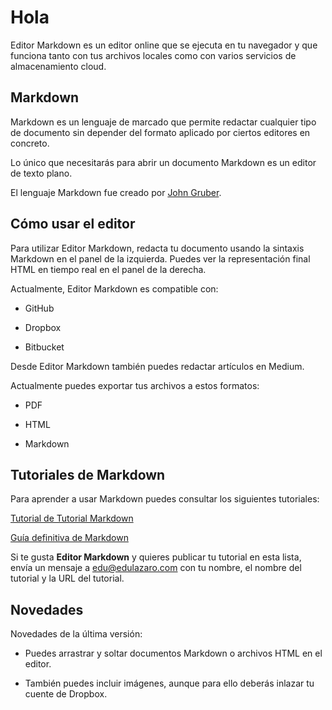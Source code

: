# Hola



Editor Markdown es un editor online que se ejecuta en tu navegador y que funciona tanto con tus archivos locales como con varios servicios de almacenamiento cloud.



## Markdown



Markdown es un lenguaje de marcado que permite redactar cualquier tipo de documento sin depender del formato aplicado por ciertos editores en concreto. 



Lo único que necesitarás para abrir un documento Markdown es un editor de texto plano.



El lenguaje Markdown fue creado por [John Gruber](https://daringfireball.net).



## Cómo usar el editor



Para utilizar Editor Markdown, redacta tu documento usando la sintaxis Markdown en el panel de la izquierda. Puedes ver la representación final HTML en tiempo real en el panel de la derecha.



Actualmente, Editor Markdown es compatible con:



* GitHub

* Dropbox

* Bitbucket



Desde Editor Markdown también puedes redactar artículos en Medium.



Actualmente puedes exportar tus archivos a estos formatos:



* PDF

* HTML

* Markdown



## Tutoriales de Markdown



Para aprender a usar Markdown puedes consultar los siguientes tutoriales:



[Tutorial de Tutorial Markdown](https://tutorialmarkdown.com)



[Guía definitiva de Markdown](https://neoguias.com/markdown)



Si te gusta **Editor Markdown** y quieres publicar tu tutorial en esta lista, envía un mensaje a edu@edulazaro.com con tu nombre, el nombre del tutorial y la URL del tutorial.



## Novedades



Novedades de la última versión:



* Puedes arrastrar y soltar documentos Markdown o archivos HTML en el editor.

* También puedes incluir imágenes, aunque para ello deberás inlazar tu cuente de Dropbox.